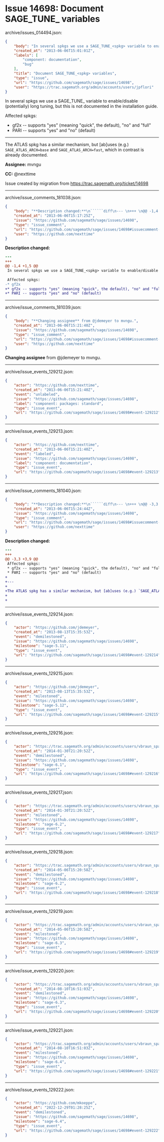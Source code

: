 # Issue 14698: Document SAGE_TUNE_<spkg> variables

archive/issues_014494.json:
```json
{
    "body": "In several spkgs we use a SAGE_TUNE_<spkg> variable to enable/disable (potentially) long tuning, but this is not documented in the installation guide.\n\nAffected spkgs:\n* gf2x -- supports \"yes\" (meaning \"quick\", the default), \"no\" and \"full\"\n* PARI -- supports \"yes\" and \"no\" (default)\n\n---\n\nThe ATLAS spkg has a similar mechanism, but [ab]uses (e.g.) `SAGE_ATLAS_ARCH=base` and `SAGE_ATLAS_ARCH=fast`, which in contrast is already documented.\n \n\n\n**Assignee:** mvngu\n\n**CC:**  @nexttime\n\nIssue created by migration from https://trac.sagemath.org/ticket/14698\n\n",
    "created_at": "2013-06-06T15:01:01Z",
    "labels": [
        "component: documentation",
        "bug"
    ],
    "title": "Document SAGE_TUNE_<spkg> variables",
    "type": "issue",
    "url": "https://github.com/sagemath/sage/issues/14698",
    "user": "https://trac.sagemath.org/admin/accounts/users/jpflori"
}
```
In several spkgs we use a SAGE_TUNE_<spkg> variable to enable/disable (potentially) long tuning, but this is not documented in the installation guide.

Affected spkgs:
* gf2x -- supports "yes" (meaning "quick", the default), "no" and "full"
* PARI -- supports "yes" and "no" (default)

---

The ATLAS spkg has a similar mechanism, but [ab]uses (e.g.) `SAGE_ATLAS_ARCH=base` and `SAGE_ATLAS_ARCH=fast`, which in contrast is already documented.
 


**Assignee:** mvngu

**CC:**  @nexttime

Issue created by migration from https://trac.sagemath.org/ticket/14698





---

archive/issue_comments_181038.json:
```json
{
    "body": "**Description changed:**\n``````diff\n--- \n+++ \n@@ -1,4 +1,5 @@\n In several spkgs we use a SAGE_TUNE_<spkg> variable to enable/disable (potentially) long tuning, but this is not documented in the installation guide.\n \n Affected spkgs:\n-* gf2x\n+* gf2x -- supports \"yes\" (meaning \"quick\", the default), \"no\" and \"full\"\n+* PARI -- supports \"yes\" and \"no\" (default)\n``````\n",
    "created_at": "2013-06-06T15:17:25Z",
    "issue": "https://github.com/sagemath/sage/issues/14698",
    "type": "issue_comment",
    "url": "https://github.com/sagemath/sage/issues/14698#issuecomment-181038",
    "user": "https://github.com/nexttime"
}
```

**Description changed:**
``````diff
--- 
+++ 
@@ -1,4 +1,5 @@
 In several spkgs we use a SAGE_TUNE_<spkg> variable to enable/disable (potentially) long tuning, but this is not documented in the installation guide.
 
 Affected spkgs:
-* gf2x
+* gf2x -- supports "yes" (meaning "quick", the default), "no" and "full"
+* PARI -- supports "yes" and "no" (default)
``````




---

archive/issue_comments_181039.json:
```json
{
    "body": "**Changing assignee** from @jdemeyer to mvngu.",
    "created_at": "2013-06-06T15:21:40Z",
    "issue": "https://github.com/sagemath/sage/issues/14698",
    "type": "issue_comment",
    "url": "https://github.com/sagemath/sage/issues/14698#issuecomment-181039",
    "user": "https://github.com/nexttime"
}
```

**Changing assignee** from @jdemeyer to mvngu.



---

archive/issue_events_129212.json:
```json
{
    "actor": "https://github.com/nexttime",
    "created_at": "2013-06-06T15:21:40Z",
    "event": "unlabeled",
    "issue": "https://github.com/sagemath/sage/issues/14698",
    "label": "component: packages: standard",
    "type": "issue_event",
    "url": "https://github.com/sagemath/sage/issues/14698#event-129212"
}
```



---

archive/issue_events_129213.json:
```json
{
    "actor": "https://github.com/nexttime",
    "created_at": "2013-06-06T15:21:40Z",
    "event": "labeled",
    "issue": "https://github.com/sagemath/sage/issues/14698",
    "label": "component: documentation",
    "type": "issue_event",
    "url": "https://github.com/sagemath/sage/issues/14698#event-129213"
}
```



---

archive/issue_comments_181040.json:
```json
{
    "body": "**Description changed:**\n``````diff\n--- \n+++ \n@@ -3,3 +3,9 @@\n Affected spkgs:\n * gf2x -- supports \"yes\" (meaning \"quick\", the default), \"no\" and \"full\"\n * PARI -- supports \"yes\" and \"no\" (default)\n+\n+---\n+\n+The ATLAS spkg has a similar mechanism, but [ab]uses (e.g.) `SAGE_ATLAS_ARCH=base` and `SAGE_ATLAS_ARCH=fast`, which in contrast is already documented.\n+ \n+\n``````\n",
    "created_at": "2013-06-06T15:24:44Z",
    "issue": "https://github.com/sagemath/sage/issues/14698",
    "type": "issue_comment",
    "url": "https://github.com/sagemath/sage/issues/14698#issuecomment-181040",
    "user": "https://github.com/nexttime"
}
```

**Description changed:**
``````diff
--- 
+++ 
@@ -3,3 +3,9 @@
 Affected spkgs:
 * gf2x -- supports "yes" (meaning "quick", the default), "no" and "full"
 * PARI -- supports "yes" and "no" (default)
+
+---
+
+The ATLAS spkg has a similar mechanism, but [ab]uses (e.g.) `SAGE_ATLAS_ARCH=base` and `SAGE_ATLAS_ARCH=fast`, which in contrast is already documented.
+ 
+
``````




---

archive/issue_events_129214.json:
```json
{
    "actor": "https://github.com/jdemeyer",
    "created_at": "2013-08-13T15:35:53Z",
    "event": "demilestoned",
    "issue": "https://github.com/sagemath/sage/issues/14698",
    "milestone": "sage-5.11",
    "type": "issue_event",
    "url": "https://github.com/sagemath/sage/issues/14698#event-129214"
}
```



---

archive/issue_events_129215.json:
```json
{
    "actor": "https://github.com/jdemeyer",
    "created_at": "2013-08-13T15:35:53Z",
    "event": "milestoned",
    "issue": "https://github.com/sagemath/sage/issues/14698",
    "milestone": "sage-5.12",
    "type": "issue_event",
    "url": "https://github.com/sagemath/sage/issues/14698#event-129215"
}
```



---

archive/issue_events_129216.json:
```json
{
    "actor": "https://trac.sagemath.org/admin/accounts/users/vbraun_spam",
    "created_at": "2014-01-30T21:20:52Z",
    "event": "demilestoned",
    "issue": "https://github.com/sagemath/sage/issues/14698",
    "milestone": "sage-6.1",
    "type": "issue_event",
    "url": "https://github.com/sagemath/sage/issues/14698#event-129216"
}
```



---

archive/issue_events_129217.json:
```json
{
    "actor": "https://trac.sagemath.org/admin/accounts/users/vbraun_spam",
    "created_at": "2014-01-30T21:20:52Z",
    "event": "milestoned",
    "issue": "https://github.com/sagemath/sage/issues/14698",
    "milestone": "sage-6.2",
    "type": "issue_event",
    "url": "https://github.com/sagemath/sage/issues/14698#event-129217"
}
```



---

archive/issue_events_129218.json:
```json
{
    "actor": "https://trac.sagemath.org/admin/accounts/users/vbraun_spam",
    "created_at": "2014-05-06T15:20:58Z",
    "event": "demilestoned",
    "issue": "https://github.com/sagemath/sage/issues/14698",
    "milestone": "sage-6.2",
    "type": "issue_event",
    "url": "https://github.com/sagemath/sage/issues/14698#event-129218"
}
```



---

archive/issue_events_129219.json:
```json
{
    "actor": "https://trac.sagemath.org/admin/accounts/users/vbraun_spam",
    "created_at": "2014-05-06T15:20:58Z",
    "event": "milestoned",
    "issue": "https://github.com/sagemath/sage/issues/14698",
    "milestone": "sage-6.3",
    "type": "issue_event",
    "url": "https://github.com/sagemath/sage/issues/14698#event-129219"
}
```



---

archive/issue_events_129220.json:
```json
{
    "actor": "https://trac.sagemath.org/admin/accounts/users/vbraun_spam",
    "created_at": "2014-08-10T16:51:03Z",
    "event": "demilestoned",
    "issue": "https://github.com/sagemath/sage/issues/14698",
    "milestone": "sage-6.3",
    "type": "issue_event",
    "url": "https://github.com/sagemath/sage/issues/14698#event-129220"
}
```



---

archive/issue_events_129221.json:
```json
{
    "actor": "https://trac.sagemath.org/admin/accounts/users/vbraun_spam",
    "created_at": "2014-08-10T16:51:03Z",
    "event": "milestoned",
    "issue": "https://github.com/sagemath/sage/issues/14698",
    "milestone": "sage-6.4",
    "type": "issue_event",
    "url": "https://github.com/sagemath/sage/issues/14698#event-129221"
}
```



---

archive/issue_events_129222.json:
```json
{
    "actor": "https://github.com/mkoeppe",
    "created_at": "2022-12-29T01:28:25Z",
    "event": "demilestoned",
    "issue": "https://github.com/sagemath/sage/issues/14698",
    "milestone": "sage-6.4",
    "type": "issue_event",
    "url": "https://github.com/sagemath/sage/issues/14698#event-129222"
}
```
